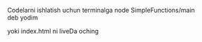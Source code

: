 Codelarni ishlatish uchun terminalga 
node SimpleFunctions/main   
deb yodim

yoki index.html ni liveDa oching 